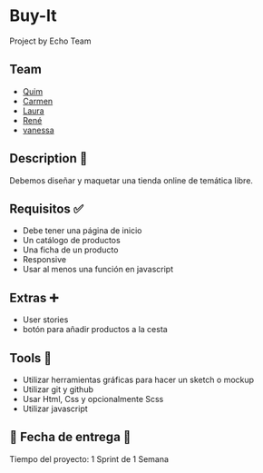 # Buy-It

Project by Echo Team

## Team

- [Quim](https://github.com/Quim79)
- [Carmen ](https://github.com/Carmenprz)
- [Laura](https://github.com/Nau-crc)
- [René](https://github.com/renejfc)
- [vanessa](https://github.com/vanessacor)

## Description :scroll:

Debemos diseñar y maquetar una tienda online de temática libre.

## Requisitos :white_check_mark:

- Debe tener una página de inicio
- Un catálogo de productos
- Una ficha de un producto
- Responsive
- Usar al menos una función en javascript

## Extras :heavy_plus_sign:

- User stories
- botón para añadir productos a la cesta

## Tools :hammer:

- Utilizar herramientas gráficas para hacer un sketch o mockup
- Utilizar git y github
- Usar Html, Css y opcionalmente Scss
- Utilizar javascript

## :pushpin: Fecha de entrega :calendar:

Tiempo del proyecto: 1 Sprint de 1 Semana
